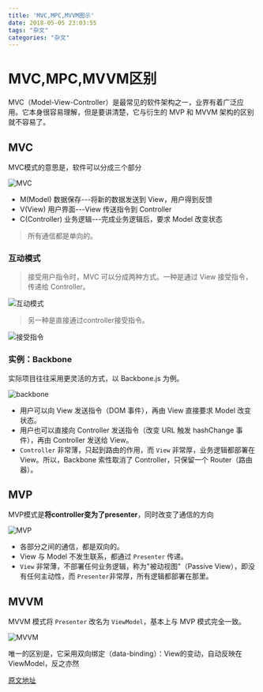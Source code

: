 ```yaml
---
title: 'MVC,MPC,MVVM图示'
date: 2018-05-05 23:03:55
tags: "杂文"
categories: "杂文"
---
```

# MVC,MPC,MVVM区别

MVC（Model-View-Controller）是最常见的软件架构之一，业界有着广泛应用。它本身很容易理解，但是要讲清楚，它与衍生的 MVP 和 MVVM 架构的区别就不容易了。

## MVC

MVC模式的意思是，软件可以分成三个部分

![MVC](http://www.ruanyifeng.com/blogimg/asset/2015/bg2015020105.png)

* M(Model) 数据保存---将新的数据发送到 View，用户得到反馈
* V(View) 用户界面---View 传送指令到 Controller
* C(Controller) 业务逻辑---完成业务逻辑后，要求 Model 改变状态

> 所有通信都是单向的。

### 互动模式

> 接受用户指令时，MVC 可以分成两种方式。一种是通过 View 接受指令，传递给 Controller。

<!-- more -->
![互动模式](http://www.ruanyifeng.com/blogimg/asset/2015/bg2015020106.png)

> 另一种是直接通过controller接受指令。

![接受指令](http://www.ruanyifeng.com/blogimg/asset/2015/bg2015020107.png)

### 实例：Backbone

实际项目往往采用更灵活的方式，以 Backbone.js 为例。

![backbone](http://www.ruanyifeng.com/blogimg/asset/2015/bg2015020108.png)

* 用户可以向 View 发送指令（DOM 事件），再由 View 直接要求 Model 改变状态。
* 用户也可以直接向 Controller 发送指令（改变 URL 触发 hashChange 事件），再由 Controller 发送给 View。
* `Controller` 非常薄，只起到路由的作用，而 `View` 非常厚，业务逻辑都部署在 View。所以，Backbone 索性取消了  Controller，只保留一个 Router（路由器）。

## MVP

MVP模式是**将controller变为了presenter**，同时改变了通信的方向

![MVP](http://www.ruanyifeng.com/blogimg/asset/2015/bg2015020109.png)

* 各部分之间的通信，都是双向的。
* View 与 Model 不发生联系，都通过 `Presenter` 传递。
* `View` 非常薄，不部署任何业务逻辑，称为"被动视图"（Passive View），即没有任何主动性，而 `Presenter`非常厚，所有逻辑都部署在那里。

## MVVM

MVVM 模式将 `Presenter` 改名为 `ViewModel`，基本上与 MVP 模式完全一致。

![MVVM](http://www.ruanyifeng.com/blogimg/asset/2015/bg2015020110.png)

唯一的区别是，它采用双向绑定（data-binding）：View的变动，自动反映在 ViewModel，反之亦然

[原文地址](http://www.ruanyifeng.com/blog/2015/02/mvcmvp_mvvm.html)